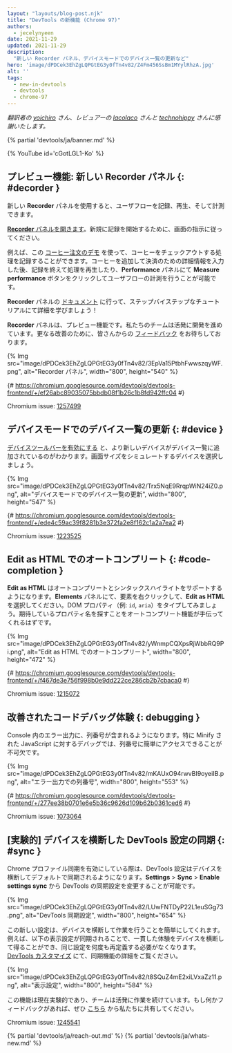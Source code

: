 ```yaml
---
layout: "layouts/blog-post.njk"
title: "DevTools の新機能 (Chrome 97)"
authors:
  - jecelynyeen
date: 2021-11-29
updated: 2021-11-29
description:
  "新しい Recorder パネル、デバイスモードでのデバイス一覧の更新など"
hero: 'image/dPDCek3EhZgLQPGtEG3y0fTn4v82/Z4Fm456SsBm1MYylRhzA.jpg'
alt: ''
tags:
  - new-in-devtools
  - devtools
  - chrome-97
---
```


*翻訳者の [yoichiro](https://github.com/yoichiro) さん、レビュアーの [lacolaco](https://github.com/lacolaco) さんと [technohippy](https://github.com/technohippy) さんに感謝いたします。*

{% partial 'devtools/ja/banner.md' %}

{% YouTube id='cGotLGL1-Ko' %}

<!-- ## Preview feature: New Recorder panel {: #recorder } -->
## プレビュー機能: 新しい Recorder パネル {: #decorder }

<!-- Use the new **Recorder** panel to record, replay and measure user flows.  -->
新しい **Recorder** パネルを使用すると、ユーザフローを記録、再生、そして計測できます。

<!-- [Open the **Recorder** panel](/docs/devtools/recorder/#open). Follow the instructions on screen to start a new recording.  -->
[**Recorder** パネルを開きます](/docs/devtools/recorder/#open)。新規に記録を開始するために、画面の指示に従ってください。

<!-- For example, you can record the coffee checkout process with this [coffee ordering demo](https://coffee-cart.netlify.app/) application. After adding a coffee and filling out payment details, you can end the recording, replay the process or click on the **Measure performance** button to measure the user flow in the **Performance** panel. -->
例えば、この [コーヒー注文のデモ](https://coffee-cart.netlify.app/) を使って、コーヒーをチェックアウトする処理を記録することができます。コーヒーを追加して決済のための詳細情報を入力した後、記録を終えて処理を再生したり、**Performance** パネルにて **Measure performance** ボタンをクリックしてユーザフローの計測を行うことが可能です。

<!-- Go to the **Recorder** panel [documentation](/docs/devtools/recorder/) to learn more with the step-by-step tutorial! -->
**Recorder** パネルの [ドキュメント](/docs/devtools/recorder/) に行って、ステップバイステップなチュートリアルにて詳細を学びましょう！

<!-- The **Recorder** panel is a preview feature. Our team is still actively working on it and we are looking for your [feedback](https://goo.gle/recorder-feedback) for further enhancements. -->
**Recorder** パネルは、プレビュー機能です。私たちのチームは活発に開発を進めています。更なる改善のために、皆さんからの [フィードバック](https://goo.gle/recorder-feedback) をお待ちしております。

{% Img src="image/dPDCek3EhZgLQPGtEG3y0fTn4v82/3EpVa15PtbhFwwszqyWF.png", alt="Recorder パネル", width="800", height="540" %}

{# https://chromium.googlesource.com/devtools/devtools-frontend/+/ef26abc89035075bbdb08f1b26c1b8fd942ffc04 #}

Chromium issue: [1257499](https://crbug.com/1257499)


<!-- ## Refresh device list in Device Mode {: #device } -->
## デバイスモードでのデバイス一覧の更新 {: #device }

<!-- [Enabling the Device Toolbar](/docs/devtools/device-mode#viewport), more modern devices are now added in the device list. Select a device to simulate its dimensions. -->
[デバイスツールバーを有効にする](/docs/devtools/device-mode#viewport) と、より新しいデバイスがデバイス一覧に追加されているのがわかります。画面サイズをシミュレートするデバイスを選択しましょう。

{% Img src="image/dPDCek3EhZgLQPGtEG3y0fTn4v82/Trx5NqE9RrqpWiN24iZ0.png", alt="デバイスモードでのデバイス一覧の更新", width="800", height="547" %}

{# https://chromium.googlesource.com/devtools/devtools-frontend/+/ede4c59ac39f8281b3e372fa2e8f162c1a2a7ea2 #}

Chromium issue: [1223525](https://crbug.com/1223525)


<!-- ## Autocomplete with Edit as HTML {: #code-completion } -->
## Edit as HTML でのオートコンプリート {: #code-completion }

<!-- The **Edit as HTML** UI now supports autocomplete and syntax highlights. In the **Elements** panel, right click on an element, and select  **Edit as HTML**. Try typing a DOM property (e.g. `id`, `aria`), the autocomplete should help you find the property name you're looking for. -->
**Edit as HTML** はオートコンプリートとシンタックスハイライトをサポートするようになります。**Elements** パネルにて、要素を右クリックして、**Edit as HTML** を選択してください。DOM プロパティ（例: `id`, `aria`）をタイプしてみましょう。期待しているプロパティ名を探すことをオートコンプリート機能が手伝ってくれるはずです。

{% Img src="image/dPDCek3EhZgLQPGtEG3y0fTn4v82/yWnmpCQXpsRjWbbRQ9Pi.png", alt="Edit as HTML でのオートコンプリート", width="800", height="472" %}

{# https://chromium.googlesource.com/devtools/devtools-frontend/+/f467de3e756f998b0e9dd222ce286cb2b7cbaca0 #}

Chromium issue: [1215072](https://crbug.com/1215072)


<!-- ## Improved code debugging experience {: #debugging } -->
## 改善されたコードデバッグ体験 {: debugging }

<!-- Column numbers are now included in the output error in the Console. Having easy access to the column number is essential for debugging especially with minified JavaScript. -->
Console 内のエラー出力に、列番号が含まれるようになります。特に Minify された JavaScript に対するデバッグでは、列番号に簡単にアクセスできることが不可欠です。

{% Img src="image/dPDCek3EhZgLQPGtEG3y0fTn4v82/mKAUxO94rwvBI9oyeiIB.png", alt="エラー出力での列番号", width="800", height="553" %}

{# https://chromium.googlesource.com/devtools/devtools-frontend/+/277ee38b0701e6e5b36c9626d109b62b0361ced6 #}

Chromium issue: [1073064](https://crbug.com/1073064)


<!-- ## [Experimental] Syncing DevTools settings across devices {: #sync } -->
## [実験的] デバイスを横断した DevTools 設定の同期 {: #sync }

<!-- Your DevTools settings are now synced across devices by default when you turn on Chrome profile sync. You can change the DevTools sync settings via **Settings** > **Sync** > **Enable settings sync**. -->
Chrome プロファイル同期を有効にしている際は、DevTools 設定はデバイスを横断してデフォルトで同期されるようになります。**Settings** > **Sync** > **Enable settings sync** から DevTools の同期設定を変更することが可能です。

{% Img src="image/dPDCek3EhZgLQPGtEG3y0fTn4v82/LUwFNTDyP22L1euSGg73.png", alt="DevTools 同期設定", width="800", height="654" %}

<!-- This new setting makes it easier for you to work across devices. For example, the following appearance settings are synced so you have a consistent experience across devices and don’t need to re-define the same settings again. Learn more about the sync feature in [DevTools customization](/docs/devtools/customize/).  -->
この新しい設定は、デバイスを横断して作業を行うことを簡単にしてくれます。例えば、以下の表示設定が同期されることで、一貫した体験をデバイスを横断して得ることができ、同じ設定を何度も再定義する必要がなくなります。[DevTools カスタマイズ](/docs/devtools/customize/) にて、同期機能の詳細をご覧ください。

{% Img src="image/dPDCek3EhZgLQPGtEG3y0fTn4v82/t8SQuZ4mE2xiLVxaZz11.png", alt="表示設定", width="800", height="584" %}

<!-- This feature is experimental at the moment, the team is still actively working on it. If you have any feedback, please share with us [here](https://crbug.com/1245541) -->
この機能は現在実験的であり、チームは活発に作業を続けています。もし何かフィードバックがあれば、ぜひ [こちら](https://crbug.com/1245541) から私たちに共有してください。

Chromium issue: [1245541](https://crbug.com/1245541)

{% partial 'devtools/ja/reach-out.md' %}
{% partial 'devtools/ja/whats-new.md' %}
